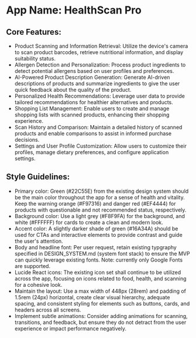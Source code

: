 # **App Name**: HealthScan Pro

## Core Features:

- Product Scanning and Information Retrieval: Utilize the device's camera to scan product barcodes, retrieve nutritional information, and display suitability status.
- Allergen Detection and Personalization: Process product ingredients to detect potential allergens based on user profiles and preferences.
- AI-Powered Product Description Generation: Generate AI-driven descriptions of products and summarize ingredients to give the user quick feedback about the quality of the product.
- Personalized Health Recommendations: Leverage user data to provide tailored recommendations for healthier alternatives and products.
- Shopping List Management: Enable users to create and manage shopping lists with scanned products, enhancing their shopping experience.
- Scan History and Comparison: Maintain a detailed history of scanned products and enable comparisons to assist in informed purchase decisions.
- Settings and User Profile Customization: Allow users to customize their profiles, manage dietary preferences, and configure application settings.

## Style Guidelines:

- Primary color: Green (#22C55E) from the existing design system should be the main color throughout the app for a sense of health and vitality. Keep the warning orange (#F97316) and danger red (#EF4444) for products with questionable and not recommended status, respectively.
- Background color: Use a light grey (#F8F9FA) for the background, and white (#FFFFFF) for cards to create a clean and modern look.
- Accent color: A slightly darker shade of green (#16A34A) should be used for CTAs and interactive elements to provide contrast and guide the user's attention.
- Body and headline font: Per user request, retain existing typgraphy specified in DESIGN_SYSTEM.md (system font stack) to ensure the MVP can quickly leverage existing fonts. Note: currently only Google Fonts are supported.
- Lucide React icons: The existing icon set shall continue to be utilized across the app, focusing on icons related to food, health, and scanning for a cohesive look.
- Maintain the layout: Use a max width of 448px (28rem) and padding of 1.5rem (24px) horizontal, create clear visual hierarchy, adequate spacing, and consistent styling for elements such as buttons, cards, and headers across all screens.
- Implement subtle animations: Consider adding animations for scanning, transitions, and feedback, but ensure they do not detract from the user experience or impact performance negatively.